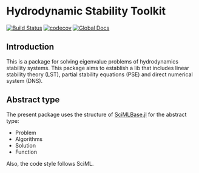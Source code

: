 # Hydrodynamic Stability Toolkit
[![Build Status](https://github.com/DislikePineapple/Julia-HydrodynamicStability.jl/workflows/CI/badge.svg)](https://github.com/DislikePineapple/Julia-HydrodynamicStability.jl/actions?query=workflow%3ACI)
[![codecov](https://codecov.io/github/DislikePineapple/Julia-HydrodynamicStability.jl/branch/master/graph/badge.svg)](https://app.codecov.io/github/DislikePineapple/Julia-HydrodynamicStability.jl)
[![Global Docs](https://img.shields.io/badge/docs-latest-blue.svg)](https://dislikepineapple.github.io/Julia-HydrodynamicStability.jl/dev/)

## Introduction

This is a package for solving eigenvalue problems of hydrodynamics stability systems. 
This package aims to establish a lib that includes linear stability theory (LST), partial stability equations (PSE) and direct numerical system (DNS).

## Abstract type

The present package uses the structure of [SciMLBase.jl](https://github.com/SciML/SciMLBase.jl) for the abstract type:

- Problem
- Algorithms
- Solution
- Function

Also, the code style follows SciML.